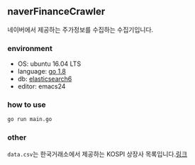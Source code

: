 ## naverFinanceCrawler

네이버에서 제공하는 주가정보를 수집하는 수집기입니다.

### environment

* OS: ubuntu 16.04 LTS
* language: [go 1.8](https://golang.org)
* db: [elasticsearch6](https://www.elastic.co)
* editor: emacs24
 
 ### how to use
 
 ```bash
 go run main.go
 ```
 
 ### other
 `data.csv`는 한국거래소에서 제공하는 KOSPI 상장사 목록입니다.[링크](http://marketdata.krx.co.kr/mdi#document=040601)
